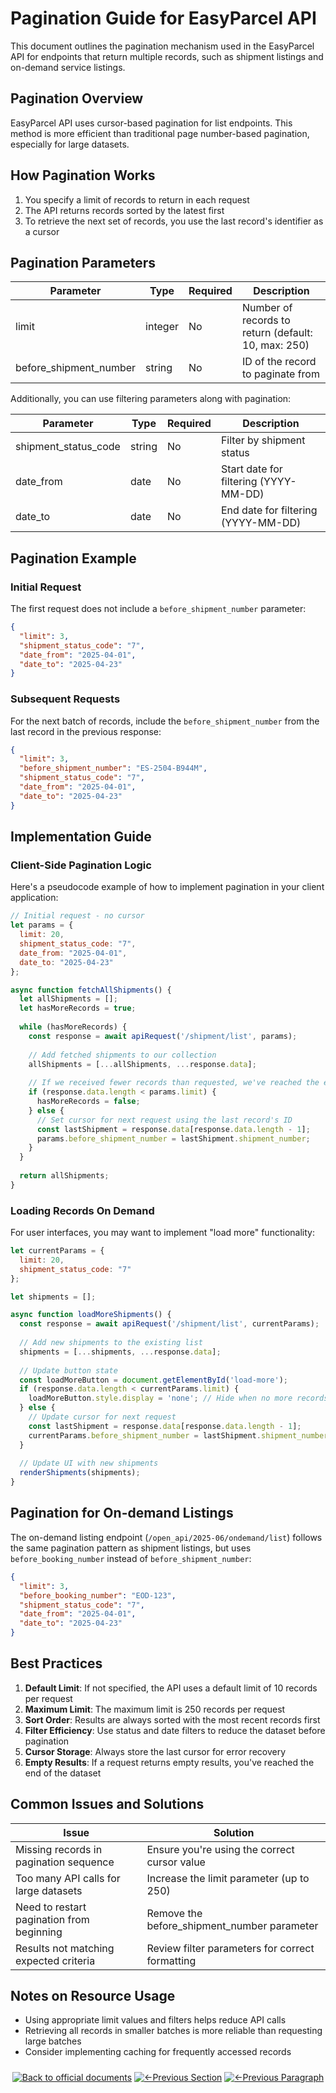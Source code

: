 # Pagination Guide for EasyParcel API

This document outlines the pagination mechanism used in the EasyParcel API for endpoints that return multiple records, such as shipment listings and on-demand service listings.

## Pagination Overview

EasyParcel API uses cursor-based pagination for list endpoints. This method is more efficient than traditional page number-based pagination, especially for large datasets.

## How Pagination Works

1. You specify a limit of records to return in each request
2. The API returns records sorted by the latest first
3. To retrieve the next set of records, you use the last record's identifier as a cursor

## Pagination Parameters

| Parameter               | Type    | Required | Description                                       |
|------------------------|---------|----------|---------------------------------------------------|
| limit                  | integer | No       | Number of records to return (default: 10, max: 250)|
| before_shipment_number | string  | No       | ID of the record to paginate from                 |

Additionally, you can use filtering parameters along with pagination:

| Parameter               | Type    | Required | Description                                       |
|------------------------|---------|----------|---------------------------------------------------|
| shipment_status_code   | string  | No       | Filter by shipment status                         |
| date_from              | date    | No       | Start date for filtering (YYYY-MM-DD)             |
| date_to                | date    | No       | End date for filtering (YYYY-MM-DD)               |

## Pagination Example

### Initial Request

The first request does not include a `before_shipment_number` parameter:

```json
{
  "limit": 3,
  "shipment_status_code": "7",
  "date_from": "2025-04-01",
  "date_to": "2025-04-23"
}
```

### Subsequent Requests

For the next batch of records, include the `before_shipment_number` from the last record in the previous response:

```json
{
  "limit": 3,
  "before_shipment_number": "ES-2504-B944M",
  "shipment_status_code": "7",
  "date_from": "2025-04-01",
  "date_to": "2025-04-23"
}
```

## Implementation Guide

### Client-Side Pagination Logic

Here's a pseudocode example of how to implement pagination in your client application:

```javascript
// Initial request - no cursor
let params = {
  limit: 20,
  shipment_status_code: "7",
  date_from: "2025-04-01",
  date_to: "2025-04-23"
};

async function fetchAllShipments() {
  let allShipments = [];
  let hasMoreRecords = true;
  
  while (hasMoreRecords) {
    const response = await apiRequest('/shipment/list', params);
    
    // Add fetched shipments to our collection
    allShipments = [...allShipments, ...response.data];
    
    // If we received fewer records than requested, we've reached the end
    if (response.data.length < params.limit) {
      hasMoreRecords = false;
    } else {
      // Set cursor for next request using the last record's ID
      const lastShipment = response.data[response.data.length - 1];
      params.before_shipment_number = lastShipment.shipment_number;
    }
  }
  
  return allShipments;
}
```

### Loading Records On Demand

For user interfaces, you may want to implement "load more" functionality:

```javascript
let currentParams = {
  limit: 20,
  shipment_status_code: "7"
};

let shipments = [];

async function loadMoreShipments() {
  const response = await apiRequest('/shipment/list', currentParams);
  
  // Add new shipments to the existing list
  shipments = [...shipments, ...response.data];
  
  // Update button state
  const loadMoreButton = document.getElementById('load-more');
  if (response.data.length < currentParams.limit) {
    loadMoreButton.style.display = 'none'; // Hide when no more records
  } else {
    // Update cursor for next request
    const lastShipment = response.data[response.data.length - 1];
    currentParams.before_shipment_number = lastShipment.shipment_number;
  }
  
  // Update UI with new shipments
  renderShipments(shipments);
}
```

## Pagination for On-demand Listings

The on-demand listing endpoint (`/open_api/2025-06/ondemand/list`) follows the same pagination pattern as shipment listings, but uses `before_booking_number` instead of `before_shipment_number`:

```json
{
  "limit": 3,
  "before_booking_number": "EOD-123",
  "shipment_status_code": "7",
  "date_from": "2025-04-01",
  "date_to": "2025-04-23"
}
```

## Best Practices

1. **Default Limit**: If not specified, the API uses a default limit of 10 records per request
2. **Maximum Limit**: The maximum limit is 250 records per request
3. **Sort Order**: Results are always sorted with the most recent records first
4. **Filter Efficiency**: Use status and date filters to reduce the dataset before pagination
5. **Cursor Storage**: Always store the last cursor for error recovery
6. **Empty Results**: If a request returns empty results, you've reached the end of the dataset

## Common Issues and Solutions

| Issue                                   | Solution                                            |
|-----------------------------------------|-----------------------------------------------------|
| Missing records in pagination sequence  | Ensure you're using the correct cursor value        |
| Too many API calls for large datasets   | Increase the limit parameter (up to 250)            |
| Need to restart pagination from beginning | Remove the before_shipment_number parameter       |
| Results not matching expected criteria  | Review filter parameters for correct formatting     |

## Notes on Resource Usage

- Using appropriate limit values and filters helps reduce API calls
- Retrieving all records in smaller batches is more reliable than requesting large batches
- Consider implementing caching for frequently accessed records
<div align="center" style="margin: 1.5rem 0;">

[![Back to official documents](https://img.shields.io/badge/Back_to_official_documents-007ACC?style=flat-square)](../README.md)
[![←Previous Section](https://img.shields.io/badge/Previous_Section_%E2%86%90-FF7733?style=flat-square)](/6.Webhook/1.Guide%20to%20subscribe%20webhook.md)
[![←Previous Paragraph](https://img.shields.io/badge/Previous_Paragraph_%E2%86%90-FF7733?style=flat-square)](/7.References/7.error%20handling.mdd)

</div>
